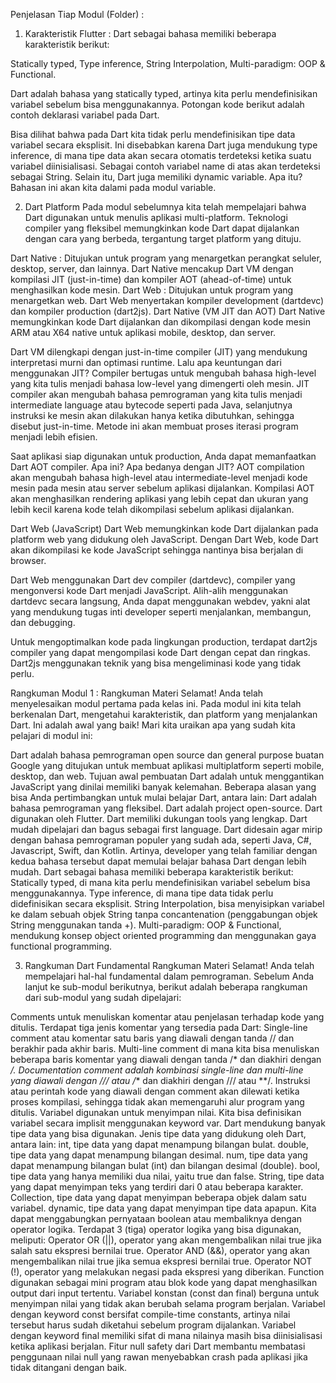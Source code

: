 Penjelasan Tiap Modul (Folder) :

1. Karakteristik Flutter :
Dart sebagai bahasa memiliki beberapa karakteristik berikut:

Statically typed,
Type inference,
String Interpolation,
Multi-paradigm: OOP & Functional.

Dart adalah bahasa yang statically typed, artinya kita perlu mendefinisikan variabel sebelum bisa menggunakannya. Potongan kode berikut adalah contoh deklarasi variabel pada Dart.

Bisa dilihat bahwa pada Dart kita tidak perlu mendefinisikan tipe data variabel secara eksplisit. Ini disebabkan karena Dart juga mendukung type inference, di mana tipe data akan secara otomatis terdeteksi ketika suatu variabel diinisialisasi. Sebagai contoh variabel name di atas akan terdeteksi sebagai String. Selain itu, Dart juga memiliki dynamic variable. Apa itu? Bahasan ini akan kita dalami pada modul variable.


2. Dart Platform 
Pada modul sebelumnya kita telah mempelajari bahwa Dart digunakan untuk menulis aplikasi multi-platform. Teknologi compiler yang fleksibel memungkinkan kode Dart dapat dijalankan dengan cara yang berbeda, tergantung target platform yang dituju.

Dart Native : Ditujukan untuk program yang menargetkan perangkat seluler, desktop, server, dan lainnya. Dart Native mencakup Dart VM dengan kompilasi JIT (just-in-time) dan kompiler AOT (ahead-of-time) untuk menghasilkan kode mesin.
Dart Web : Ditujukan untuk program yang menargetkan web. Dart Web menyertakan kompiler development (dartdevc) dan kompiler production (dart2js).
Dart Native (VM JIT dan AOT)
Dart Native memungkinkan kode Dart dijalankan dan dikompilasi dengan kode mesin ARM atau X64 native untuk aplikasi mobile, desktop, dan server.

Dart VM dilengkapi dengan just-in-time compiler (JIT) yang mendukung interpretasi murni dan optimasi runtime. Lalu apa keuntungan dari menggunakan JIT? Compiler bertugas untuk mengubah bahasa high-level yang kita tulis menjadi bahasa low-level yang dimengerti oleh mesin. JIT compiler akan mengubah bahasa pemrograman yang kita tulis menjadi intermediate language atau bytecode seperti pada Java, selanjutnya instruksi ke mesin akan dilakukan hanya ketika dibutuhkan, sehingga disebut just-in-time. Metode ini akan membuat proses iterasi program menjadi lebih efisien.

Saat aplikasi siap digunakan untuk production, Anda dapat memanfaatkan Dart AOT compiler. Apa ini? Apa bedanya dengan JIT? AOT compilation akan mengubah bahasa high-level atau intermediate-level menjadi kode mesin pada mesin atau server sebelum aplikasi dijalankan. Kompilasi AOT akan menghasilkan rendering aplikasi yang lebih cepat dan ukuran yang lebih kecil karena kode telah dikompilasi sebelum aplikasi dijalankan.

Dart Web (JavaScript)
Dart Web memungkinkan kode Dart dijalankan pada platform web yang didukung oleh JavaScript. Dengan Dart Web, kode Dart akan dikompilasi ke kode JavaScript sehingga nantinya bisa berjalan di browser.

Dart Web menggunakan Dart dev compiler (dartdevc), compiler yang mengonversi kode Dart menjadi JavaScript. Alih-alih menggunakan dartdevc secara langsung, Anda dapat menggunakan webdev, yakni alat yang mendukung tugas inti developer seperti menjalankan, membangun, dan debugging.

Untuk mengoptimalkan kode pada lingkungan production, terdapat dart2js compiler yang dapat mengompilasi kode Dart dengan cepat dan ringkas. Dart2js menggunakan teknik yang bisa mengeliminasi kode yang tidak perlu.

Rangkuman Modul 1 : 
Rangkuman Materi
Selamat! Anda telah menyelesaikan modul pertama pada kelas ini. Pada modul ini kita telah berkenalan Dart, mengetahui karakteristik, dan platform yang menjalankan Dart. Ini adalah awal yang baik! Mari kita uraikan apa yang sudah kita pelajari di modul ini:

Dart adalah bahasa pemrograman open source dan general purpose buatan Google yang ditujukan untuk membuat aplikasi multiplatform seperti mobile, desktop, dan web.
Tujuan awal pembuatan Dart adalah untuk menggantikan JavaScript yang dinilai memiliki banyak kelemahan.
Beberapa alasan yang bisa Anda pertimbangkan untuk mulai belajar Dart, antara lain:
Dart adalah bahasa pemrograman yang fleksibel.
Dart adalah project open-source.
Dart digunakan oleh Flutter.
Dart memiliki dukungan tools yang lengkap.
Dart mudah dipelajari dan bagus sebagai first language.
Dart didesain agar mirip dengan bahasa pemrograman populer yang sudah ada, seperti Java, C#, Javascript, Swift, dan Kotlin. Artinya, developer yang telah familiar dengan kedua bahasa tersebut dapat memulai belajar bahasa Dart dengan lebih mudah.
Dart sebagai bahasa memiliki beberapa karakteristik berikut:
Statically typed, di mana kita perlu mendefinisikan variabel sebelum bisa menggunakannya.
Type inference, di mana tipe data tidak perlu didefinisikan secara eksplisit.
String Interpolation, bisa menyisipkan variabel ke dalam sebuah objek String tanpa concantenation (penggabungan objek String menggunakan tanda +).
Multi-paradigm: OOP & Functional, mendukung konsep object oriented programming dan menggunakan gaya functional programming.

3. Rangkuman Dart Fundamental 
Rangkuman Materi
Selamat! Anda telah mempelajari hal-hal fundamental dalam pemrograman. Sebelum Anda lanjut ke sub-modul berikutnya, berikut adalah beberapa rangkuman dari sub-modul yang sudah dipelajari:

Comments untuk menuliskan komentar atau penjelasan terhadap kode yang ditulis.
Terdapat tiga jenis komentar yang tersedia pada Dart:
Single-line comment atau komentar satu baris yang diawali dengan tanda // dan berakhir pada akhir baris.
Multi-line comment di mana kita bisa menuliskan beberapa baris komentar yang diawali dengan tanda /* dan diakhiri dengan */.
Documentation comment adalah kombinasi single-line dan multi-line yang diawali dengan /// atau /** dan diakhiri dengan /// atau **/.
Instruksi atau perintah kode yang diawali dengan comment akan dilewati ketika proses kompilasi, sehingga tidak akan memengaruhi alur program yang ditulis.
Variabel digunakan untuk menyimpan nilai. Kita bisa definisikan variabel secara implisit menggunakan keyword var. 
Dart mendukung banyak tipe data yang bisa digunakan. Jenis tipe data yang didukung oleh Dart, antara lain:
int, tipe data yang dapat menampung bilangan bulat.
double, tipe data yang dapat menampung bilangan desimal.
num, tipe data yang dapat menampung bilangan bulat (int) dan bilangan desimal (double).
bool, tipe data yang hanya memiliki dua nilai, yaitu true dan false.
String, tipe data yang dapat menyimpan teks yang terdiri dari 0 atau beberapa karakter.
Collection, tipe data yang dapat menyimpan beberapa objek dalam satu variabel.
dynamic, tipe data yang dapat menyimpan tipe data apapun.
Kita dapat menggabungkan pernyataan boolean atau membaliknya dengan operator logika. Terdapat 3 (tiga) operator logika yang bisa digunakan, meliputi:
Operator OR (||), operator yang akan mengembalikan nilai true jika salah satu ekspresi bernilai true.
Operator AND (&&), operator yang akan mengembalikan nilai true jika semua ekspresi bernilai true.
Operator NOT (!), operator yang melakukan negasi pada ekspresi yang diberikan.
Function digunakan sebagai mini program atau blok kode yang dapat menghasilkan output dari input tertentu.
Variabel konstan (const dan final) berguna untuk menyimpan nilai yang tidak akan berubah selama program berjalan.
Variabel dengan keyword const bersifat compile-time constants, artinya nilai tersebut harus sudah diketahui sebelum program dijalankan.
Variabel dengan keyword final memiliki sifat di mana nilainya masih bisa diinisialisasi ketika aplikasi berjalan.
Fitur null safety dari Dart membantu membatasi penggunaan nilai null yang rawan menyebabkan crash pada aplikasi jika tidak ditangani dengan baik.